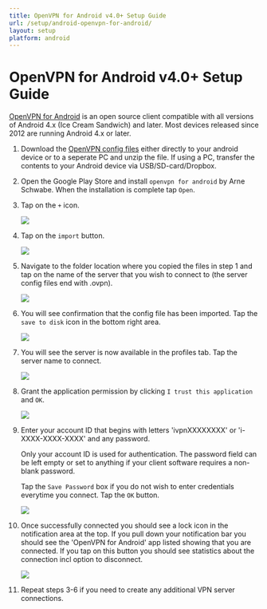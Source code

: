 ```yaml
---
title: OpenVPN for Android v4.0+ Setup Guide
url: /setup/android-openvpn-for-android/
layout: setup
platform: android
---
```

# OpenVPN for Android v4.0+ Setup Guide

[OpenVPN for Android](https://play.google.com/store/apps/details?id=de.blinkt.openvpn&hl=en) is an open source client compatible with all versions of Android 4.x (Ice Cream Sandwich) and later. Most devices released since 2012 are running Android 4.x or later.

1.  Download the [OpenVPN config files](/releases/config/ivpn-openvpn-config.zip) either directly to your android device or to a seperate PC and unzip the file. If using a PC, transfer the contents to your Android device via USB/SD-card/Dropbox.

2.  Open the Google Play Store and install `openvpn for android` by Arne Schwabe. When the installation is complete tap `Open`.

3.  Tap on the `+` icon.

    ![](/images-static/uploads/install-openvpn-for-android-010-281x500.png)

4.  Tap on the `import` button.

    ![](/images-static/uploads/install-openvpn-for-android-020-281x500.png)

5.  Navigate to the folder location where you copied the files in step 1 and tap on the name of the server that you wish to connect to (the server config files end with .ovpn).

    ![](/images-static/uploads/install-openvpn-for-android-030-281x500.png)

6.  You will see confirmation that the config file has been imported. Tap the `save to disk` icon in the bottom right area.

    ![](/images-static/uploads/install-openvpn-for-android-040-281x500.png)

7.  You will see the server is now available in the profiles tab. Tap the server name to connect.

    ![](/images-static/uploads/install-openvpn-for-android-050-281x500.png)

8.  Grant the application permission by clicking `I trust this application` and `OK`.

    ![](/images-static/uploads/install-openvpn-for-android-060-281x500.png)

9.  Enter your account ID that begins with letters 'ivpnXXXXXXXX' or 'i-XXXX-XXXX-XXXX' and any password.

    <div markdown="1" class="notice notice--info">
    Only your account ID is used for authentication. The password field can be left empty or set to anything if your client software requires a non-blank password.
    </div>

    Tap the `Save Password` box if you do not wish to enter credentials everytime you connect. Tap the `OK` button.

    ![](/images-static/uploads/install-openvpn-for-android-070-281x500.png)

10. Once successfully connected you should see a lock icon in the notification area at the top. If you pull down your notification bar you should see the 'OpenVPN for Android' app listed showing that you are connected. If you tap on this button you should see statistics about the connection incl option to disconnect.

    ![](/images-static/uploads/install-openvpn-for-android-080-281x500.png)

11. Repeat steps 3-6 if you need to create any additional VPN server connections.
